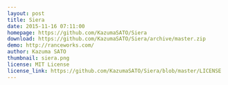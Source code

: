 ```yaml
---
layout: post
title: Siera
date: 2015-11-16 07:11:00
homepage: https://github.com/KazumaSATO/Siera
download: https://github.com/KazumaSATO/Siera/archive/master.zip
demo: http://ranceworks.com/
author: Kazuma SATO
thumbnail: siera.png
license: MIT License
license_link: https://github.com/KazumaSATO/Siera/blob/master/LICENSE
---
```

